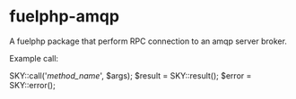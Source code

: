 fuelphp-amqp
============

A fuelphp package that perform RPC connection to an amqp server broker. 

Example call:

SKY::call('_method_name_', $args);
$result = SKY::result();
$error = SKY::error();

